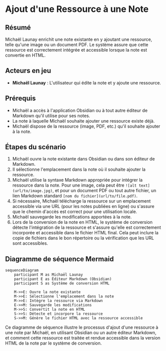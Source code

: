 # **Ajout d'une Ressource à une Note**

## Résumé
Michaël Launay enrichit une note existante en y ajoutant une ressource, telle qu'une image ou un document PDF. Le système assure que cette ressource est correctement intégrée et accessible lorsque la note est convertie en HTML.

## Acteurs en jeu
- **Michaël Launay** : L'utilisateur qui édite la note et y ajoute une ressource.

## Prérequis
- Michaël a accès à l'application Obsidian ou à tout autre éditeur de Markdown qu'il utilise pour ses notes.
- La note à laquelle Michaël souhaite ajouter une ressource existe déjà.
- Michaël dispose de la ressource (image, PDF, etc.) qu'il souhaite ajouter à la note.

## Étapes du scénario
1. Michaël ouvre la note existante dans Obsidian ou dans son éditeur de Markdown.
2. Il sélectionne l'emplacement dans la note où il souhaite ajouter la ressource.
3. Michaël utilise la syntaxe Markdown appropriée pour intégrer la ressource dans la note. Pour une image, cela peut être `![alt text](url/to/image.jpg)`, et pour un document PDF ou tout autre fichier, un lien Markdown standard `[nom du fichier](url/to/file.pdf)`.
4. Si nécessaire, Michaël télécharge la ressource sur un emplacement accessible via une URL (pour les notes publiées en ligne) ou s'assure que le chemin d'accès est correct pour une utilisation locale.
5. Michaël sauvegarde les modifications apportées à la note.
6. Lors de la conversion de la note en HTML, le système de conversion détecte l'intégration de la ressource et s'assure qu'elle est correctement incorporée et accessible dans le fichier HTML final. Cela peut inclure la copie de fichiers dans le bon répertoire ou la vérification que les URL sont accessibles.

## Diagramme de séquence Mermaid
```mermaid
sequenceDiagram
    participant M as Michaël Launay
    participant E as Éditeur Markdown (Obsidian)
    participant S as Système de conversion HTML

    M->>E: Ouvre la note existante
    M->>E: Sélectionne l'emplacement dans la note
    M->>E: Intègre la ressource via Markdown
    E->>M: Sauvegarde les modifications
    M->>S: Convertit la note en HTML
    S->>S: Détecte et incorpore la ressource
    S->>M: Génère le fichier HTML avec la ressource accessible
```

Ce diagramme de séquence illustre le processus d'ajout d'une ressource à une note par Michaël, en utilisant Obsidian ou un autre éditeur Markdown, et comment cette ressource est traitée et rendue accessible dans la version HTML de la note par le système de conversion.